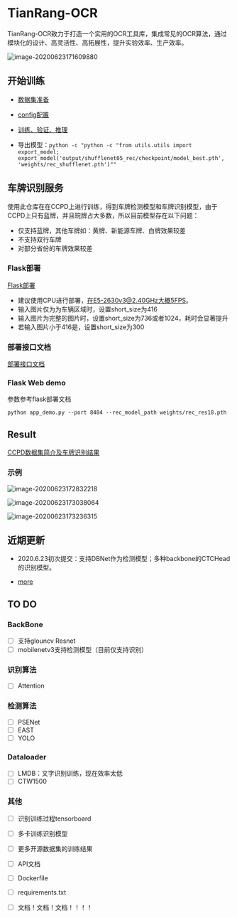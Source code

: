 # TianRang-OCR

TianRang-OCR致力于打造一个实用的OCR工具库，集成常见的OCR算法，通过模块化的设计、高灵活性、高拓展性，提升实验效率、生产效率。

![image-20200623171609880](wiki/结构.png)



## 开始训练

- [数据集准备](wiki/数据集准备.md)
- [config配置](wiki/config配置示例.md)
- [训练、验证、推理](wiki/训练、验证及推理.md)

- 导出模型：`python -c "python -c "from utils.utils import export_model; export_model('output/shufflenet05_rec/checkpoint/model_best.pth', 'weights/rec_shufflenet.pth')""`



## 车牌识别服务

使用此仓库在在CCPD上进行训练，得到车牌检测模型和车牌识别模型，由于CCPD上只有蓝牌，并且皖牌占大多数，所以目前模型存在以下问题：

- 仅支持蓝牌，其他车牌如：黄牌、新能源车牌、白牌效果较差
- 不支持双行车牌
- 对部分省份的车牌效果较差

### Flask部署

[Flask部署](wiki/车牌识别服务部署文档.md)

- 建议使用CPU进行部署，在E5-2630v3@2.40GHz大概5FPS。
- 输入图片仅为为车辆区域时，设置short_size为416
- 输入图片为完整的图片时，设置short_size为736或者1024，耗时会显著提升
- 若输入图片小于416是，设置short_size为300

### 部署接口文档

[部署接口文档](wiki/车牌识别服务部署文档.md)

### Flask Web demo

参数参考flask部署文档

`python app_demo.py --port 8484 --rec_model_path weights/rec_res18.pth`

## Result

[CCPD数据集简介及车牌识别结果](wiki/CCPD数据集简介及结果.md)

### 示例

![image-20200623172832218](wiki/lpr1.png)



![image-20200623173038064](wiki/lpr2.png)

![image-20200623173236315](wiki/lpr3.png)

## 近期更新

- 2020.6.23初次提交：支持DBNet作为检测模型；多种backbone的CTCHead的识别模型。

- [more](wiki/更新.md)

## TO DO

### BackBone

- [ ] 支持glouncv Resnet
- [ ] mobilenetv3支持检测模型（目前仅支持识别）

### 识别算法

- [ ] Attention

### 检测算法

- [ ] PSENet
- [ ] EAST
- [ ] YOLO

### Dataloader

- [ ] LMDB：文字识别训练，现在效率太低
- [ ] CTW1500

### 其他

- [ ] 识别训练过程tensorboard
- [ ] 多卡训练识别模型
- [ ] 更多开源数据集的训练结果
- [ ] API文档
- [ ] Dockerfile
- [ ] requirements.txt
- [ ] 文档！文档！文档！！！！

